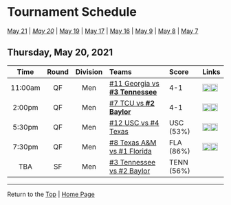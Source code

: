 <a name="top"></a>  

# Tournament Schedule  

[May 21](./05-21.md) &#124; *[May 20](./05-20.md)* &#124; [May 19](./05-19.md) &#124; [May 17](./05-17.md) &#124; [May 16](./05-16.md) &#124; [May 9](./05-09.md) &#124; [May 8](./05-08.md) &#124; [May 7](./05-07.md)  

## Thursday, May 20, 2021  

| **Time** | **Round** | **Division** | **Teams** | **Score** | **Links** |  
| :------: | :-------: | :----------: | :-------- | :-------- | :-------- |  
| 11:00am  | QF        | Men          | [#11 Georgia vs <b>#3 Tennessee</b>](../ncaam/matches/R4_17-24_UGA_vs_TENN.md) | 4-1       | <a href="http://scores.tennisticker.de/usa/ustanc/conf/league/sb.html?tournid=788&clubid=257-255&cn1=Tennessee&cn2=Georgia&ci1=257&ci2=255&lid=82" target="_blank"><img src="https://abs-0.twimg.com/emoji/v2/svg/1f4ca.svg" width="18" height="18" /></a><a href="https://t1.app.link/ncaachampionships" target="_blank"><img src="https://abs-0.twimg.com/emoji/v2/svg/1f4fa.svg" width="18" height="18" /></a> |  
| 2:00pm   | QF        | Men          | [#7 TCU vs <b>#2 Baylor</b>](../ncaam/matches/R4_25-32_TCU_vs_BAY.md) | 4-1       | <a href="http://scores.tennisticker.de/usa/ustanc/conf/league/sb.html?tournid=789&clubid=552-591&cn1=Baylor&cn2=TCU&ci1=552&ci2=591&lid=82" target="_blank"><img src="https://abs-0.twimg.com/emoji/v2/svg/1f4ca.svg" width="18" height="18" /></a><a href="https://t1.app.link/ncaachampionships" target="_blank"><img src="https://abs-0.twimg.com/emoji/v2/svg/1f4fa.svg" width="18" height="18" /></a> |  
| 5:30pm   | QF        | Men          | [#12 USC vs #4 Texas](../ncaam/matches/R4_9-16_USC_vs_TEX.md) | USC (53%) | <a href="http://scores.tennisticker.de/usa/ustanc/conf/league/sb.html?tournid=790&clubid=265-299&cn1=Texas&cn2=USC&ci1=265&ci2=299&lid=82" target="_blank"><img src="https://abs-0.twimg.com/emoji/v2/svg/1f4ca.svg" width="18" height="18" /></a><a href="https://tennischannel.com/?utm_source=tennis-dot-com&utm_medium=navigation" target="_blank"><img src="https://abs-0.twimg.com/emoji/v2/svg/1f4fa.svg" width="18" height="18" /></a> |  
| 7:30pm   | QF        | Men          | [#8 Texas A&M vs #1 Florida](../ncaam/matches/R4_1-8_AM_vs_FLA.md) | FLA (86%) | <a href="http://scores.tennisticker.de/usa/ustanc/conf/lp.html?lid=82" target="_blank"><img src="https://abs-0.twimg.com/emoji/v2/svg/1f4ca.svg" width="18" height="18" /></a><a href="https://tennischannel.com/?utm_source=tennis-dot-com&utm_medium=navigation" target="_blank"><img src="https://abs-0.twimg.com/emoji/v2/svg/1f4fa.svg" width="18" height="18" /></a> |  
| TBA      | SF        | Men          | [#3 Tennessee vs #2 Baylor](../ncaam/matches/R5_11-20_TENN_vs_BAY.md) | TENN (56%) |           |  

------

Return to the [Top](#top) &#124; [Home Page](../../index.md)